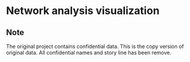 # Network analysis visualization

## Note
The original project contains confidential data. This is the copy version of original data. All confidential names and story line has been remove. 
